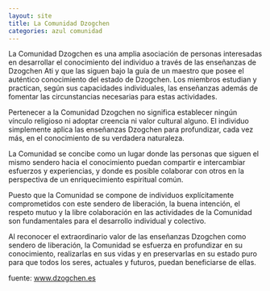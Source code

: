 ```yaml
---
layout: site
title: La Comunidad Dzogchen
categories: azul comunidad
---
```

La Comunidad Dzogchen es una amplia asociación de personas interesadas en desarrollar el conocimiento del individuo a través de las enseñanzas de Dzogchen Ati y que las siguen bajo la guía de un maestro que posee el auténtico conocimiento del estado de Dzogchen. Los miembros estudian y practican, según sus capacidades individuales, las enseñanzas además de fomentar las circunstancias necesarias para estas actividades.

Pertenecer a la Comunidad Dzogchen no significa establecer ningún vínculo religioso ni adoptar creencia ni valor cultural alguno. El individuo simplemente aplica las enseñanzas Dzogchen para profundizar, cada vez más, en el conocimiento de su verdadera naturaleza. 

La Comunidad se concibe como un lugar donde las personas que siguen el mismo sendero hacia el conocimiento puedan compartir e intercambiar esfuerzos y experiencias, y donde es posible colaborar con otros en la perspectiva de un enriquecimiento espiritual común.

Puesto que la Comunidad se compone de individuos explícitamente comprometidos con este sendero de liberación, la buena intención, el respeto mutuo y la libre colaboración en las actividades de la Comunidad son fundamentales para el desarrollo individual y colectivo.

Al reconocer el extraordinario valor de las enseñanzas Dzogchen como sendero de liberación, la Comunidad se esfuerza en profundizar en su conocimiento, realizarlas en sus vidas y en preservarlas en su estado puro para que todos los seres, actuales y futuros, puedan beneficiarse de ellas.

fuente: www.dzogchen.es
